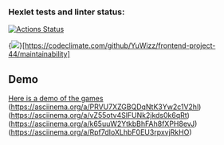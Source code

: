 ### Hexlet tests and linter status:
[![Actions Status](https://github.com/YuWizz/frontend-project-44/actions/workflows/hexlet-check.yml/badge.svg)](https://github.com/YuWizz/frontend-project-44/actions)

{<img src="https://api.codeclimate.com/v1/badges/d6f9b3b19d83b2a5796a/maintainability" />}[https://codeclimate.com/github/YuWizz/frontend-project-44/maintainability]

## Demo
[Here is a demo of the games](https://asciinema.org/a/cAouXM1jazaJ9zn0TSqJ9n4x9)
(https://asciinema.org/a/PRVU7XZGBQDqNtK3Yw2c1V2hl)
(https://asciinema.org/a/vZ55otv4SlFUNk2jkds0k6qRt)
(https://asciinema.org/a/k65uuW2YtkbBhFAh8fXPH8evJ)
(https://asciinema.org/a/Rpf7dIoXLhbF0EU3rpxvjRkHO)